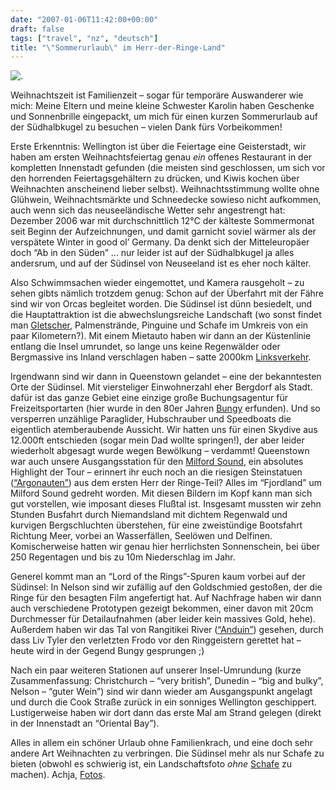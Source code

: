 ```yaml
---
date: "2007-01-06T11:42:00+00:00"
draft: false
tags: ["travel", "nz", "deutsch"]
title: "\"Sommerurlaub\" im Herr-der-Ringe-Land"
---
```

![.](http://chillu.com/assets/IMG_4235.JPG ".")

Weihnachtszeit ist Familienzeit – sogar für temporäre Auswanderer
wie mich: Meine Eltern und meine kleine Schwester Karolin haben
Geschenke und Sonnenbrille eingepackt, um mich für einen kurzen
Sommerurlaub auf der Südhalbkugel zu besuchen – vielen Dank fürs
Vorbeikommen!

Erste Erkenntnis: Wellington ist über die Feiertage eine
Geisterstadt, wir haben am ersten Weihnachtsfeiertag genau *ein*
offenes Restaurant in der kompletten Innenstadt gefunden (die
meisten sind geschlossen, um sich vor den horrenden
Feiertagsgehältern zu drücken, und Kiwis kochen über Weihnachten
anscheinend lieber selbst). Weihnachtsstimmung wollte ohne
Glühwein, Weihnachtsmärkte und Schneedecke sowieso nicht aufkommen,
auch wenn sich das neuseeländische Wetter sehr angestrengt hat:
Dezember 2006 war mit durchschnittlich 12°C der kälteste
Sommermonat seit Beginn der Aufzeichnungen, und damit garnicht
soviel wärmer als der verspätete Winter in good ol’ Germany. Da
denkt sich der Mitteleuropäer doch “Ab in den Süden” ... nur leider
ist auf der Südhalbkugel ja alles andersrum, und auf der Südinsel
von Neuseeland ist es eher noch kälter.

Also Schwimmsachen wieder eingemottet, und Kamera rausgeholt – zu
sehen gibts nämlich trotzdem genug: Schon auf der Überfahrt mit der
Fähre sind wir von Orcas begleitet worden. Die Südinsel ist dünn
besiedelt, und die Hauptattraktion ist die abwechslungsreiche
Landschaft (wo sonst findet man [Gletscher](), Palmenstrände,
Pinguine und Schafe im Umkreis von ein paar Kilometern?). Mit einem
Mietauto haben wir dann an der Küstenlinie entlang die Insel
umrundet, so lange uns keine Regenwälder oder Bergmassive ins
Inland verschlagen haben – satte 2000km [Linksverkehr]().

Irgendwann sind wir dann in Queenstown gelandet – eine der
bekanntesten Orte der Südinsel. Mit viersteliger Einwohnerzahl eher
Bergdorf als Stadt. dafür ist das ganze Gebiet eine einzige große
Buchungsagentur für Freizeitsportarten (hier wurde in den 80er
Jahren [Bungy]() erfunden). Und so versperren unzählige Paraglider,
Hubschrauber und Speedboats die eigentlich atemberaubende Aussicht.
Wir hatten uns für einen Skydive aus 12.000ft entschieden (sogar
mein Dad wollte springen!), der aber leider wiederholt abgesagt
wurde wegen Bewölkung – verdammt! Queenstown war auch unsere
Ausgangsstation für den [Milford Sound](), ein absolutes Highlight
der Tour – erinnert ihr euch noch an die riesigen Steinstatuen
([“Argonauten”]()) aus dem ersten Herr der Ringe-Teil? Alles im
“Fjordland” um Milford Sound gedreht worden. Mit diesen Bildern im
Kopf kann man sich gut vorstellen, wie imposant dieses Flußtal ist.
Insgesamt mussten wir zehn Stunden Busfahrt durch Niemandsland mit
dichtem Regenwald und kurvigen Bergschluchten überstehen, für eine
zweistündige Bootsfahrt Richtung Meer, vorbei an Wasserfällen,
Seelöwen und Delfinen. Komischerweise hatten wir genau hier
herrlichsten Sonnenschein, bei über 250 Regentagen und bis zu 10m
Niederschlag im Jahr.

Generel kommt man an “Lord of the Rings”-Spuren kaum vorbei auf der
Südinsel: In Nelson sind wir zufällig auf den Goldschmied gestoßen,
der die Ringe für den besagten Film angefertigt hat. Auf Nachfrage
haben wir dann auch verschiedene Prototypen gezeigt bekommen, einer
davon mit 20cm Durchmesser für Detailaufnahmen (aber leider kein
massives Gold, hehe). Außerdem haben wir das Tal von Rangitikei
River ([“Anduin”]()) gesehen, durch dass Liv Tyler den verletzten
Frodo vor den Ringgeistern gerettet hat – heute wird in der Gegend
Bungy gesprungen ;)

Nach ein paar weiteren Stationen auf unserer Insel-Umrundung (kurze
Zusammenfassung: Christchurch – “very british”, Dunedin – “big and
bulky”, Nelson – “guter Wein”) sind wir dann wieder am
Ausgangspunkt angelagt und durch die Cook Straße zurück in ein
sonniges Wellington geschippert. Lustigerweise haben wir dort dann
das erste Mal am Strand gelegen (direkt in der Innenstadt an
“Oriental Bay”).

Alles in allem ein schöner Urlaub ohne Familienkrach, und eine doch
sehr andere Art Weihnachten zu verbringen. Die Südinsel mehr als
nur Schafe zu bieten (obwohl es schwierig ist, ein Landschaftsfoto
*ohne* [Schafe]() zu machen). Achja, [Fotos]().



